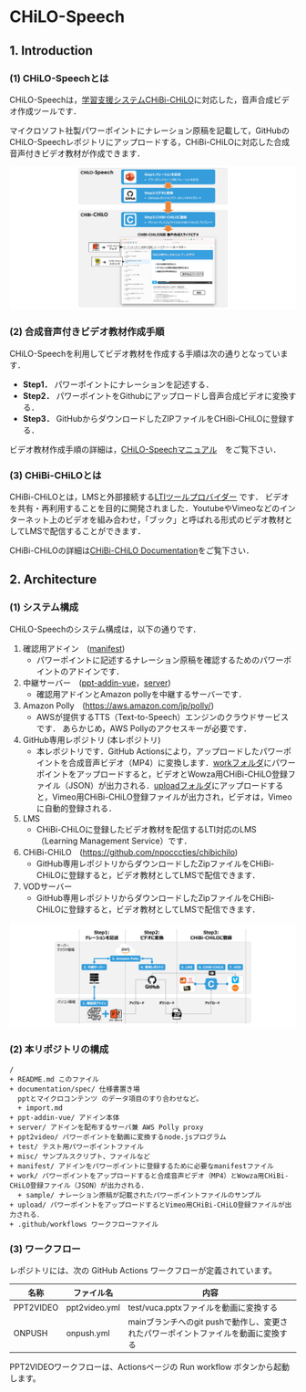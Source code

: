 # CHiLO-Speech

## 1. Introduction

### (1) CHiLO-Speechとは
CHiLO-Speechは，[学習支援システムCHiBi-CHiLO](https://github.com/npocccties/chibichilo)に対応した，音声合成ビデオ作成ツールです．

マイクロソフト社製パワーポイントにナレーション原稿を記載して，GitHubのCHiLO-Speechレポジトリにアップロードする，CHiBi-CHiLOに対応した合成音声付きビデオ教材が作成できます．

![CHiLO-Speech概要](docs/assets/image01.png)

### (2) 合成音声付きビデオ教材作成手順

CHiLO-Speechを利用してビデオ教材を作成する手順は次の通りとなっています．

* __Step1．__ パワーポイントにナレーションを記述する． 
* __Step2．__ パワーポイントをGithubにアップロードし音声合成ビデオに変換する． 
* __Step3．__ GitHubからダウンロードしたZIPファイルをCHiBi-CHiLOに登録する．

ビデオ教材作成手順の詳細は，[CHiLO-Speechマニュアル](https://docs.cccties.org/chilospeech/)　をご覧下さい．

### (3) CHiBi-CHiLOとは

CHiBi-CHiLOとは，LMSと外部接続する[LTIツールプロバイダー](https://www.imsglobal.org/activity/learning-tools-interoperability) です．
ビデオを共有・再利用することを目的に開発されました．YoutubeやVimeoなどのインターネット上のビデオを組み合わせ，「ブック」と呼ばれる形式のビデオ教材としてLMSで配信することができます．

CHiBi-CHiLOの詳細は[CHiBi-CHiLO  Documentation](https://npocccties.github.io/chibichilo/)をご覧下さい．

## 2. Architecture

### (1) システム構成

CHiLO-Speechのシステム構成は，以下の通りです．

1. 確認用アドイン　([manifest](manifest)) 
    *  パワーポイントに記述するナレーション原稿を確認するためのパワーポイントのアドインです． 
2. 中継サーバー　([ppt-addin-vue](ppt-addin-vue/)，[server](server))
    *  確認用アドインとAmazon pollyを中継するサーバーです． 
3. Amazon Polly　(https://aws.amazon.com/jp/polly/) 
    * AWSが提供するTTS（Text-to-Speech）エンジンのクラウドサービスです． あらかじめ，AWS Pollyのアクセスキーが必要です．
4. GitHub専用レポジトリ (本レポジトリ)
    * 本レポジトリです．GitHub Actionsにより，アップロードしたパワーポイントを合成音声ビデオ（MP4）に変換します．[workフォルダ](work/)にパワーポイントをアップロードすると，ビデオとWowza用CHiBi-CHiLO登録ファイル（JSON）が出力される．[uploadフォルダ](upload/)にアップロードすると，Vimeo用CHiBi-CHiLO登録ファイルが出力され，ビデオは，Vimeoに自動的登録される．
5. LMS
    * CHiBi-CHiLOに登録したビデオ教材を配信するLTI対応のLMS（Learning Management Service）です．
6. CHiBi-CHiLO　(https://github.com/npocccties/chibichilo)
    * GitHub専用レポジトリからダウンロードしたZipファイルをCHiBi-CHiLOに登録すると，ビデオ教材としてLMSで配信できます．
7. VODサーバー
    * GitHub専用レポジトリからダウンロードしたZipファイルをCHiBi-CHiLOに登録すると，ビデオ教材としてLMSで配信できます．

![CHiLO-Speechのシステム構成](docs/assets/image02.png)


### (2) 本リポジトリの構成


```
/
+ README.md このファイル
+ documentation/spec/ 仕様書置き場
  pptとマイクロコンテンツ のデータ項目のすり合わせなど。
  + import.md
+ ppt-addin-vue/ アドイン本体
+ server/ アドインを配布するサーバ兼 AWS Polly proxy
+ ppt2video/ パワーポイントを動画に変換するnode.jsプログラム
+ test/ テスト用パワーポイントファイル
+ misc/ サンプルスクリプト、ファイルなど
+ manifest/ アドインをパワーポイントに登録するために必要なmanifestファイル
+ work/ パワーポイントをアップロードすると合成音声ビデオ（MP4）とWowza用CHiBi-CHiLO登録ファイル（JSON）が出力される．
  + sample/ ナレーション原稿が記載されたパワーポイントファイルのサンプル
+ upload/ パワーポイントをアップロードするとVimeo用CHiBi-CHiLO登録ファイルが出力される．
+ .github/workflows ワークフローファイル
```

### (3) ワークフロー

レポジトリには、次の GitHub Actions ワークフローが定義されています。

|名称|ファイル名|内容|
|---|---|---|
|PPT2VIDEO|ppt2video.yml|test/vuca.pptxファイルを動画に変換する|
|ONPUSH|onpush.yml|mainブランチへのgit pushで動作し、変更されたパワーポイントファイルを動画に変換する|

PPT2VIDEOワークフローは、Actionsページの Run workflow ボタンから起動します。